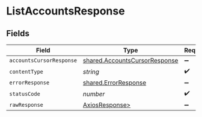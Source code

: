 # ListAccountsResponse


## Fields

| Field                                                                          | Type                                                                           | Required                                                                       | Description                                                                    |
| ------------------------------------------------------------------------------ | ------------------------------------------------------------------------------ | ------------------------------------------------------------------------------ | ------------------------------------------------------------------------------ |
| `accountsCursorResponse`                                                       | [shared.AccountsCursorResponse](../../models/shared/accountscursorresponse.md) | :heavy_minus_sign:                                                             | OK                                                                             |
| `contentType`                                                                  | *string*                                                                       | :heavy_check_mark:                                                             | N/A                                                                            |
| `errorResponse`                                                                | [shared.ErrorResponse](../../models/shared/errorresponse.md)                   | :heavy_minus_sign:                                                             | Error                                                                          |
| `statusCode`                                                                   | *number*                                                                       | :heavy_check_mark:                                                             | N/A                                                                            |
| `rawResponse`                                                                  | [AxiosResponse>](https://axios-http.com/docs/res_schema)                       | :heavy_minus_sign:                                                             | N/A                                                                            |